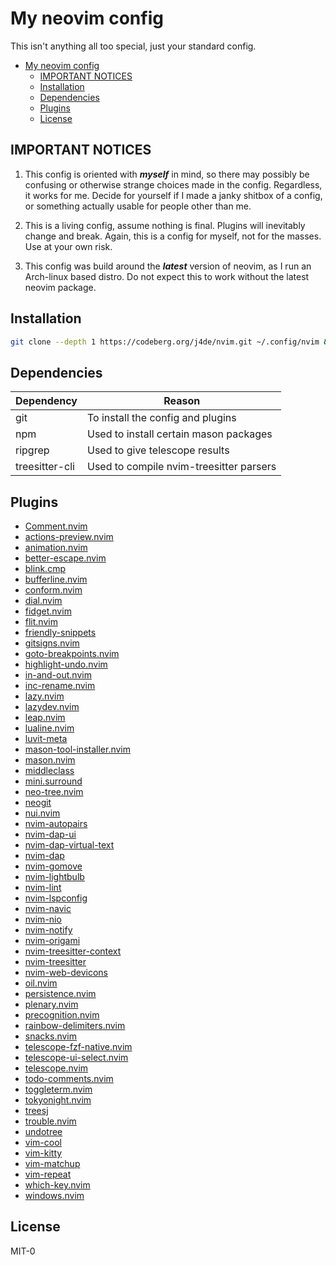 # My neovim config

This isn't anything all too special, just your standard config.

<!--toc:start-->

- [My neovim config](#my-neovim-config)
  - [IMPORTANT NOTICES](#important-notices)
  - [Installation](#installation)
  - [Dependencies](#dependencies)
  - [Plugins](#plugins)
  - [License](#license)

<!--toc:end-->

## IMPORTANT NOTICES

1. This config is oriented with **_myself_** in mind, so there may possibly be
   confusing or otherwise strange choices made in the config. Regardless, it works
   for me. Decide for yourself if I made a janky shitbox of a config, or something
   actually usable for people other than me.

1. This is a living config, assume nothing is final. Plugins will inevitably
   change and break. Again, this is a config for myself, not for the masses. Use
   at your own risk.

1. This config was build around the **_latest_** version of neovim, as I run an
   Arch-linux based distro. Do not expect this to work without the latest
   neovim package.

## Installation

```bash
git clone --depth 1 https://codeberg.org/j4de/nvim.git ~/.config/nvim && nvim
```

## Dependencies

| Dependency     | Reason                                  |
| -------------- | --------------------------------------- |
| git            | To install the config and plugins       |
| npm            | Used to install certain mason packages  |
| ripgrep        | Used to give telescope results          |
| treesitter-cli | Used to compile nvim-treesitter parsers |

## Plugins

- [Comment.nvim](https://github.com/numToStr/Comment.nvim)
- [actions-preview.nvim](https://github.com/aznhe21/actions-preview.nvim)
- [animation.nvim](https://github.com/anuvyklack/animation.nvim)
- [better-escape.nvim](https://github.com/max397574/better-escape.nvim)
- [blink.cmp](https://github.com/saghen/blink.cmp)
- [bufferline.nvim](https://github.com/akinsho/bufferline.nvim)
- [conform.nvim](https://github.com/stevearc/conform.nvim)
- [dial.nvim](https://github.com/monaqa/dial.nvim)
- [fidget.nvim](https://github.com/j-hui/fidget.nvim)
- [flit.nvim](https://github.com/ggandor/flit.nvim)
- [friendly-snippets](https://github.com/rafamadriz/friendly-snippets)
- [gitsigns.nvim](https://github.com/lewis6991/gitsigns.nvim)
- [goto-breakpoints.nvim](https://github.com/ofirgall/goto-breakpoints.nvim)
- [highlight-undo.nvim](https://github.com/tzachar/highlight-undo.nvim)
- [in-and-out.nvim](https://github.com/ysmb-wtsg/in-and-out.nvim)
- [inc-rename.nvim](https://github.com/smjonas/inc-rename.nvim)
- [lazy.nvim](https://github.com/folke/lazy.nvim)
- [lazydev.nvim](https://github.com/folke/lazydev.nvim)
- [leap.nvim](https://github.com/ggandor/leap.nvim)
- [lualine.nvim](https://github.com/nvim-lualine/lualine.nvim)
- [luvit-meta](https://github.com/Bilal2453/luvit-meta)
- [mason-tool-installer.nvim](https://github.com/WhoIsSethDaniel/mason-tool-installer.nvim)
- [mason.nvim](https://github.com/williamboman/mason.nvim)
- [middleclass](https://github.com/anuvyklack/middleclass)
- [mini.surround](https://github.com/echasnovski/mini.surround)
- [neo-tree.nvim](https://github.com/nvim-neo-tree/neo-tree.nvim)
- [neogit](https://github.com/NeogitOrg/neogit)
- [nui.nvim](https://github.com/MunifTanjim/nui.nvim)
- [nvim-autopairs](https://github.com/windwp/nvim-autopairs)
- [nvim-dap-ui](https://github.com/rcarriga/nvim-dap-ui)
- [nvim-dap-virtual-text](https://github.com/theHamsta/nvim-dap-virtual-text)
- [nvim-dap](https://github.com/mfussenegger/nvim-dap)
- [nvim-gomove](https://github.com/booperlv/nvim-gomove)
- [nvim-lightbulb](https://github.com/kosayoda/nvim-lightbulb)
- [nvim-lint](https://github.com/mfussenegger/nvim-lint)
- [nvim-lspconfig](https://github.com/neovim/nvim-lspconfig)
- [nvim-navic](https://github.com/SmiteshP/nvim-navic)
- [nvim-nio](https://github.com/nvim-neotest/nvim-nio)
- [nvim-notify](https://github.com/rcarriga/nvim-notify)
- [nvim-origami](https://github.com/chrisgrieser/nvim-origami)
- [nvim-treesitter-context](https://github.com/nvim-treesitter/nvim-treesitter-context)
- [nvim-treesitter](https://github.com/nvim-treesitter/nvim-treesitter)
- [nvim-web-devicons](https://github.com/nvim-tree/nvim-web-devicons)
- [oil.nvim](https://github.com/stevearc/oil.nvim)
- [persistence.nvim](https://github.com/folke/persistence.nvim)
- [plenary.nvim](https://github.com/nvim-lua/plenary.nvim)
- [precognition.nvim](https://github.com/tris203/precognition.nvim)
- [rainbow-delimiters.nvim](https://github.com/hiphish/rainbow-delimiters.nvim)
- [snacks.nvim](https://github.com/folke/snacks.nvim)
- [telescope-fzf-native.nvim](https://github.com/nvim-telescope/telescope-fzf-native.nvim)
- [telescope-ui-select.nvim](https://github.com/nvim-telescope/telescope-ui-select.nvim)
- [telescope.nvim](https://github.com/nvim-telescope/telescope.nvim)
- [todo-comments.nvim](https://github.com/folke/todo-comments.nvim)
- [toggleterm.nvim](https://github.com/akinsho/toggleterm.nvim)
- [tokyonight.nvim](https://github.com/folke/tokyonight.nvim)
- [treesj](https://github.com/Wansmer/treesj)
- [trouble.nvim](https://github.com/folke/trouble.nvim)
- [undotree](https://github.com/mbbill/undotree)
- [vim-cool](https://github.com/romainl/vim-cool)
- [vim-kitty](https://github.com/fladson/vim-kitty)
- [vim-matchup](https://github.com/andymass/vim-matchup)
- [vim-repeat](https://github.com/tpope/vim-repeat)
- [which-key.nvim](https://github.com/folke/which-key.nvim)
- [windows.nvim](https://github.com/anuvyklack/windows.nvim)

## License

MIT-0
